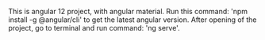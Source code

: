 This is angular 12 project, with angular material.
Run this command: 'npm install -g @angular/cli' to get the latest angular version.
After opening of the project, go to terminal and run command: 'ng serve'.
